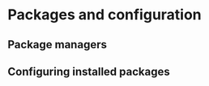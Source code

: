 Packages and configuration
==========================

Package managers
----------------

Configuring installed packages
------------------------------
